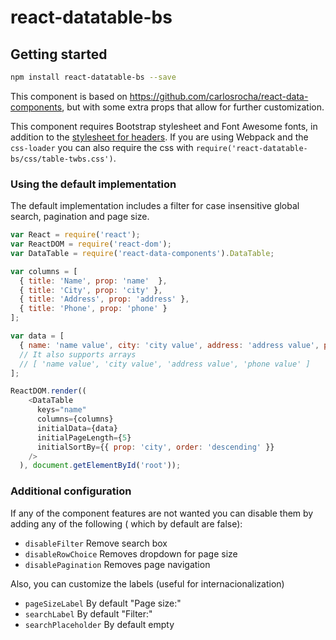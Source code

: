 # react-datatable-bs

## Getting started

```sh
npm install react-datatable-bs --save
```
This component is based on https://github.com/carlosrocha/react-data-components, but with some extra props that allow for further customization.

This component requires Bootstrap stylesheet and Font Awesome fonts, in addition
to the [stylesheet for headers](css/table-twbs.css). If you are using Webpack
and the `css-loader` you can also require the css
with `require('react-datatable-bs/css/table-twbs.css')`.

### Using the default implementation

The default implementation includes a filter for case insensitive global search,
pagination and page size.

```javascript
var React = require('react');
var ReactDOM = require('react-dom');
var DataTable = require('react-data-components').DataTable;

var columns = [
  { title: 'Name', prop: 'name'  },
  { title: 'City', prop: 'city' },
  { title: 'Address', prop: 'address' },
  { title: 'Phone', prop: 'phone' }
];

var data = [
  { name: 'name value', city: 'city value', address: 'address value', phone: 'phone value' }
  // It also supports arrays
  // [ 'name value', 'city value', 'address value', 'phone value' ]
];

ReactDOM.render((
    <DataTable
      keys="name"
      columns={columns}
      initialData={data}
      initialPageLength={5}
      initialSortBy={{ prop: 'city', order: 'descending' }}
    />
  ), document.getElementById('root'));
```


### Additional configuration

If any of the component features are not wanted you can disable them by adding any of the following ( which by default are false):

* ``` disableFilter ``` Remove search box
* ``` disableRowChoice ``` Removes dropdown for page size
* ``` disablePagination ``` Removes page navigation

Also, you can customize the labels (useful for internacionalization)

* ``` pageSizeLabel ``` By default "Page size:"
* ``` searchLabel ``` By default "Filter:"
* ``` searchPlaceholder ``` By default empty

